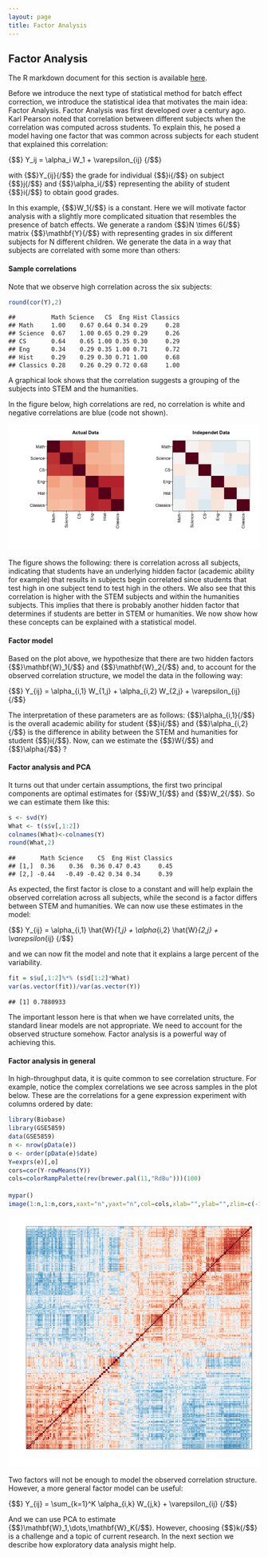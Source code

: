 ```yaml
---
layout: page
title: Factor Analysis
---
```




## Factor Analysis

The R markdown document for this section is available [here](https://github.com/genomicsclass/labs/tree/master/batch/factor_analysis.Rmd).

Before we introduce the next type of statistical method for batch effect correction, we introduce the statistical idea that motivates the main idea: Factor Analysis. Factor Analysis was first developed over a century ago. Karl Pearson noted that correlation between different subjects when the correlation was computed across students. To explain this, he posed a model having one factor that was common across subjects for each student that explained this correlation:

{$$}
Y_ij = \alpha_i W_1 + \varepsilon_{ij}
{/$$}

with {$$}Y_{ij}{/$$} the grade for individual {$$}i{/$$} on subject {$$}j{/$$} and {$$}\alpha_i{/$$} representing the ability of student {$$}i{/$$} to obtain good grades. 

In this example, {$$}W_1{/$$} is a constant. Here we will motivate factor analysis with a slightly more complicated situation that resembles the presence of batch effects. We generate a random {$$}N \times 6{/$$} matrix {$$}\mathbf{Y}{/$$} with representing grades in six different subjects for N different children. We generate the data in a way that subjects are correlated with some more than others:



#### Sample correlations

Note that we observe high correlation across the six subjects:

```r
round(cor(Y),2)
```

```
##          Math Science   CS  Eng Hist Classics
## Math     1.00    0.67 0.64 0.34 0.29     0.28
## Science  0.67    1.00 0.65 0.29 0.29     0.26
## CS       0.64    0.65 1.00 0.35 0.30     0.29
## Eng      0.34    0.29 0.35 1.00 0.71     0.72
## Hist     0.29    0.29 0.30 0.71 1.00     0.68
## Classics 0.28    0.26 0.29 0.72 0.68     1.00
```

A graphical look shows that the correlation suggests a grouping of the subjects into STEM and the humanities.

In the figure below, high correlations are red, no correlation is white and negative correlations are blue (code not shown).

![Images of correlation between columns. High correlation is red, no correlation is white, and negative correlation is blue.](images/R/factor_analysis-tmp-correlation_images-1.png) 

The figure shows the following: there is correlation across all subjects, indicating that students have an underlying hidden factor (academic ability for example) that results in subjects begin correlated since students that test high in one subject tend to test high in the others. We also see that this correlation is higher with the STEM subjects and within the humanities subjects. This implies that there is probably another hidden factor that determines if students are better in STEM or humanities. We now show how these concepts can be explained with a statistical model.

#### Factor model

Based on the plot above, we hypothesize that there are two hidden factors {$$}\mathbf{W}_1{/$$} and {$$}\mathbf{W}_2{/$$} and, to account for the observed correlation structure, we model the data in the following way:

{$$}
Y_{ij} = \alpha_{i,1} W_{1,j} + \alpha_{i,2} W_{2,j} + \varepsilon_{ij}
{/$$}

The interpretation of these parameters are as follows: {$$}\alpha_{i,1}{/$$} is the overall academic ability for student {$$}i{/$$} and {$$}\alpha_{i,2}{/$$} is the difference in ability between the STEM and humanities for student {$$}i{/$$}. Now, can we estimate the {$$}W{/$$} and {$$}\alpha{/$$} ? 

#### Factor analysis and PCA

It turns out that under certain assumptions, the first two principal components are optimal estimates for {$$}W_1{/$$} and {$$}W_2{/$$}. So we can estimate them like this:


```r
s <- svd(Y)
What <- t(s$v[,1:2])
colnames(What)<-colnames(Y)
round(What,2)
```

```
##       Math Science    CS  Eng Hist Classics
## [1,]  0.36    0.36  0.36 0.47 0.43     0.45
## [2,] -0.44   -0.49 -0.42 0.34 0.34     0.39
```

As expected, the first factor is close to a constant and will help explain the observed correlation across all subjects, while the second is a factor differs between STEM and humanities. We can now use these estimates in the model:

{$$}
Y_{ij} = \alpha_{i,1} \hat{W}_{1,j} + \alpha_{i,2} \hat{W}_{2,j} + \varepsilon_{ij}
{/$$}
 
and we can now fit the model and note that it explains a large percent of the variability.


```r
fit = s$u[,1:2]%*% (s$d[1:2]*What)
var(as.vector(fit))/var(as.vector(Y))
```

```
## [1] 0.7880933
```

The important lesson here is that when we have correlated units, the standard linear models are not appropriate. We need to account for the observed structure somehow. Factor analysis is a powerful way of achieving this. 

#### Factor analysis in general

In high-throughput data, it is quite common to see correlation structure. For example, notice the complex correlations we see across samples in the plot below. These are the correlations for a gene expression experiment with columns ordered by date:


```r
library(Biobase)
library(GSE5859)
data(GSE5859)
n <- nrow(pData(e))
o <- order(pData(e)$date)
Y=exprs(e)[,o]
cors=cor(Y-rowMeans(Y))
cols=colorRampPalette(rev(brewer.pal(11,"RdBu")))(100)

mypar()
image(1:n,1:n,cors,xaxt="n",yaxt="n",col=cols,xlab="",ylab="",zlim=c(-1,1))
```

![Image of correlations. Cell i,j  represents correlation between samples i and j. Red is high, white is 0 and red is negative.](images/R/factor_analysis-tmp-gene_expression_correlations-1.png) 

Two factors will not be enough to model the observed correlation structure. However, a more general factor model can be useful:

{$$}
Y_{ij} = \sum_{k=1}^K \alpha_{i,k} W_{j,k} + \varepsilon_{ij}
{/$$}

And we can use PCA to estimate {$$}\mathbf{W}_1,\dots,\mathbf{W}_K{/$$}. However, choosing {$$}k{/$$} is a challenge and a topic of current research. In the next section we describe how exploratory data analysis might help.


